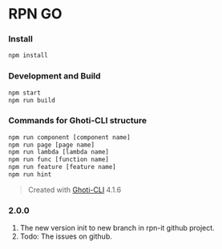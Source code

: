 # RPN GO



### Install

```bash
npm install
```

### Development and Build

```bash
npm start
npm run build
```

### Commands for Ghoti-CLI structure

```bash
npm run component [component name]
npm run page [page name]
npm run lambda [lambda name]
npm run func [function name]
npm run feature [feature name]
npm run hint
```

> Created with [Ghoti-CLI](https://github.com/WMXPY/Ghoti-CLI/) 4.1.6


### 2.0.0
1. The new version init to new branch in rpn-it github project.
2. Todo: The issues on github.
